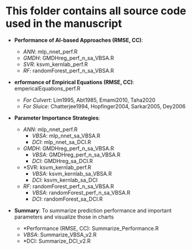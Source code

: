 # This folder contains all source code used in the manuscript

- **Performance of AI-based Approaches (RMSE, CC)**: 
  - *ANN*: mlp_nnet_perf.R
  - *GMDH*: GMDHreg_perf_n_sa_VBSA.R
  - *SVR*: ksvm_kernlab_perf.R
  - *RF*: randomForest_perf_n_sa_VBSA.R
 
- **erformance of Empirical Equations (RMSE, CC)**: empericalEquations_perf.R
  - *For Culvert*: Lim1995, Abt1985, Emami2010, Taha2020
  - *For Sluice*: Chatterjee1994, Hopfinger2004, Sarkar2005, Dey2006

- **Parameter Importance Strategies**:
  - *ANN*: mlp_nnet_perf.R
    - *VBSA*: mlp_nnet_sa_VBSA.R
    - *DCI*: mlp_nnet_sa_DCI.R
  - *GMDH*: GMDHreg_perf_n_sa_VBSA.R
    - *VBSA*: GMDHreg_perf_n_sa_VBSA.R
    - *DCI*: GMDHreg_sa_DCI.R
  - *SVR: ksvm_kernlab_perf.R
    - *VBSA*: ksvm_kernlab_sa_VBSA.R
    - *DCI*: ksvm_kernlab_sa_DCI
  - *RF*: randomForest_perf_n_sa_VBSA.R
    - *VBSA*: randomForest_perf_n_sa_VBSA.R
    - *DCI*: randomForest_sa_DCI.R  
    
- **Summary**: To summarize prediction performance and important parameters and visualize those in charts
  - *Performance (RMSE, CC): Summarize_Performance.R
  - *VBSA*: Summarize_VBSA_v2.R
  - *DCI: Summarize_DCI_v2.R

